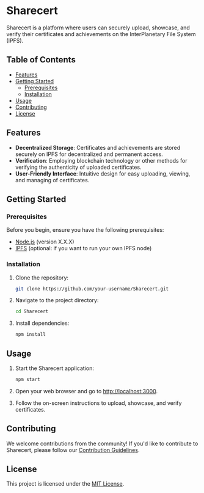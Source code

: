 # Sharecert

Sharecert is a platform where users can securely upload, showcase, and verify their certificates and achievements on the InterPlanetary File System (IPFS).

## Table of Contents

- [Features](#features)
- [Getting Started](#getting-started)
  - [Prerequisites](#prerequisites)
  - [Installation](#installation)
- [Usage](#usage)
- [Contributing](#contributing)
- [License](#license)

## Features

- **Decentralized Storage**: Certificates and achievements are stored securely on IPFS for decentralized and permanent access.
- **Verification**: Employing blockchain technology or other methods for verifying the authenticity of uploaded certificates.
- **User-Friendly Interface**: Intuitive design for easy uploading, viewing, and managing of certificates.

## Getting Started

### Prerequisites

Before you begin, ensure you have the following prerequisites:

- [Node.js](https://nodejs.org/) (version X.X.X)
- [IPFS](https://ipfs.io/) (optional: if you want to run your own IPFS node)

### Installation

1. Clone the repository:

   ```bash
   git clone https://github.com/your-username/Sharecert.git
   ```

2. Navigate to the project directory:

   ```bash
   cd Sharecert
   ```

3. Install dependencies:

   ```bash
   npm install
   ```

## Usage

1. Start the Sharecert application:

   ```bash
   npm start
   ```

2. Open your web browser and go to [http://localhost:3000](http://localhost:3000).

3. Follow the on-screen instructions to upload, showcase, and verify certificates.

## Contributing

We welcome contributions from the community! If you'd like to contribute to Sharecert, please follow our [Contribution Guidelines](CONTRIBUTING.md).

## License

This project is licensed under the [MIT License](LICENSE).
